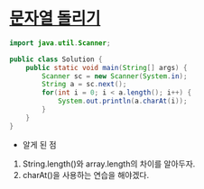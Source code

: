 # [문자열 돌리기](https://school.programmers.co.kr/learn/courses/30/lessons/181945)
```java
import java.util.Scanner;

public class Solution {
    public static void main(String[] args) {
        Scanner sc = new Scanner(System.in);
        String a = sc.next();
        for(int i = 0; i < a.length(); i++) {
            System.out.println(a.charAt(i));
        }
    }
}
```
- 알게 된 점
1. String.length()와 array.length의 차이를 알아두자.
2. charAt()을 사용하는 연습을 해야겠다.